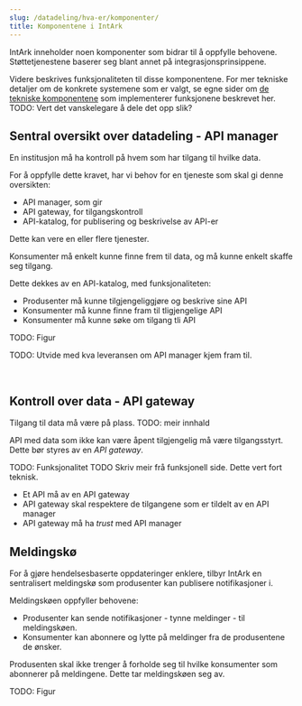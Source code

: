 ```yaml
---
slug: /datadeling/hva-er/komponenter/
title: Komponentene i IntArk
---
```


IntArk inneholder noen komponenter som bidrar til å oppfylle behovene. Støttetjenestene baserer seg blant annet på integrasjonsprinsippene.


Videre beskrives funksjonaliteten til disse komponentene. For mer tekniske detaljer om de konkrete systemene som er valgt, se egne sider om [de tekniske komponentene](/docs/datadeling/teknisk-plattform) som implementerer funksjonene beskrevet her. TODO: Vert det vanskelegare å dele det opp slik?

## Sentral oversikt over datadeling - API manager


En institusjon må ha kontroll på hvem som har tilgang til hvilke data.


For å oppfylle dette kravet, har vi behov for en tjeneste som skal gi denne oversikten:


* API manager, som gir
* API gateway, for tilgangskontroll
* API-katalog, for publisering og beskrivelse av API-er


Dette kan vere en eller flere tjenester.


Konsumenter må enkelt kunne finne frem til data, og må kunne enkelt skaffe seg tilgang.


Dette dekkes av en API-katalog, med funksjonaliteten:


* Produsenter må kunne tilgjengeliggjøre og beskrive sine API
* Konsumenter må kunne finne fram til tligjengelige API
* Konsumenter må kunne søke om tilgang tli API


TODO: Figur


TODO: Utvide med kva leveransen om API manager kjem fram til.


 


## Kontroll over data - API gateway


Tilgang til data må være på plass. TODO: meir innhald


API med data som ikke kan være åpent tilgjengelig må være tilgangsstyrt. Dette bør styres av en *API gateway*.


TODO: Funksjonalitet TODO Skriv meir frå funksjonell side. Dette vert fort teknisk.


* Et API må av en API gateway
* API gateway skal respektere de tilgangene som er tildelt av en API manager
* API gateway må ha *trust* med API manager


## Meldingskø


For å gjøre hendelsesbaserte oppdateringer enklere, tilbyr IntArk en sentralisert meldingskø som produsenter kan publisere notifikasjoner i.


Meldingskøen oppfyller behovene:


* Produsenter kan sende notifikasjoner - tynne meldinger - til meldingskøen.
* Konsumenter kan abonnere og lytte på meldinger fra de produsentene de ønsker.


Produsenten skal ikke trenger å forholde seg til hvilke konsumenter som abonnerer på meldingene. Dette tar meldingskøen seg av.


TODO: Figur
